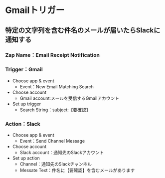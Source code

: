 # Gmailトリガー

## 特定の文字列を含む件名のメールが届いたらSlackに通知する

### Zap Name：Email Receipt Notification

### Trigger：Gmail

* Choose app & event
  * Event：New Email Matching Search
* Choose account
  * Gmail account:メールを受信するGmailアカウント
* Set up trigger
  * Search String：subject:【要確認】

### Action：Slack

* Choose app & event
  * Event：Send Channel Message
* Choose account
  * Slack account：通知先のSlackアカウント
* Set up action
  * Channel：通知先のSlackチャンネル
  * Messate Text：件名に【要確認】を含むメールがあります
